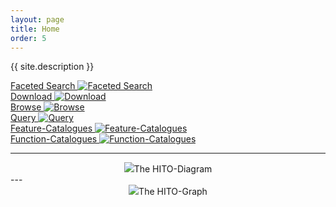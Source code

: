 ```yaml
---
layout: page
title: Home
order: 5
---
```

<p class="lead">{{ site.description }}</p>


<div class="flexy">
<div class="flex-item">
  <a title="Faceted Search" href="https://hitontology.eu/search/">Faceted Search
  <img title="Faceted Search" alt="Faceted Search" src="{{site.url}}{{ site.baseurl}}/public/search.jpg">
</a>
</div>
<div class="flex-item">
  <a title="Download" href="https://raw.githubusercontent.com/hitontology/ontology/master/hito.ttl">Download
  <img title="Download" alt="Download" src="{{site.url}}{{ site.baseurl}}/public/download.png">
</a>
</div>
<div class="flex-item">
  <a title="Browse" href="https://hitontology.eu/ontology/">Browse
  <img title="Browse" alt="Browse" src="{{site.url}}{{ site.baseurl}}/public/browse.png">
</a>
</div>
<div class="flex-item">
  <a title="Query" href= "https://hitontology.eu/sparql/">Query
  <img title="Query" alt="Query" src="{{site.url}}{{ site.baseurl}}/public/sparql.png">
</a>
</div>
<div class="flex-item">
  <a title="Feature-Catalogues" href="https://hitontology.eu/ontology/FeatureCatalogue">Feature-Catalogues
  <img title="Feature-Catalogues" alt="Feature-Catalogues" src="{{site.url}}{{ site.baseurl}}/public/catalogue.jpg">
</a>
</div>
<div class="flex-item">
  <a title="Function-Catalogues" href="https://hitontology.eu/ontology/BbReferenceModelFunctionCatalogue">Function-Catalogues
  <img title="Function-Catalogues" alt="Function-Catalogues" src="{{site.url}}{{ site.baseurl}}/public/catalogue.jpg">
</a>
</div>
</div>

---
<center><img src="{{site.url}}{{ site.baseurl}}/public/hito-diagram.png">The HITO-Diagram</center>
---
<center><img src="{{site.url}}{{ site.baseurl}}/public/hito-graph.png">The HITO-Graph</center>
